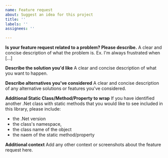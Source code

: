 ```yaml
---
name: Feature request
about: Suggest an idea for this project
title: ''
labels: ''
assignees: ''

---
```


**Is your feature request related to a problem? Please describe.**
A clear and concise description of what the problem is. Ex. I'm always frustrated when [...]

**Describe the solution you'd like**
A clear and concise description of what you want to happen.

**Describe alternatives you've considered**
A clear and concise description of any alternative solutions or features you've considered.

**Additional Static Class/Method/Property to wrap** If you have identified another .Net class with static methods that you would like to see included in this library, please include:
- the .Net version
- the class's namespace, 
- the class name of the object
- the naem of the static method/property

**Additional context**
Add any other context or screenshots about the feature request here.
